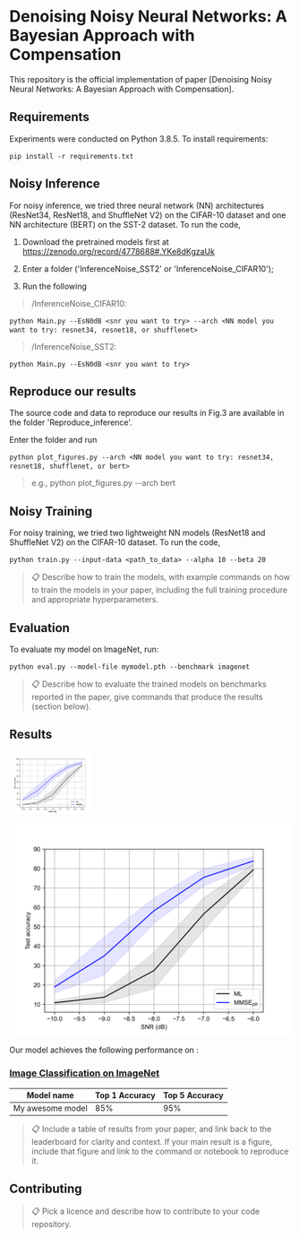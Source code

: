 # Denoising Noisy Neural Networks: A Bayesian Approach with Compensation

This repository is the official implementation of paper [Denoising Noisy Neural Networks: A Bayesian Approach with Compensation].
<!-- (add arXiv link) -->

<!-- >📋  Optional: If you find this repository useful, pls cite as include a graphic explaining your approach/main result, bibtex entry, link to demos, blog posts and tutorials -->

## Requirements

Experiments were conducted on Python 3.8.5. To install requirements:

```setup
pip install -r requirements.txt
```

## Noisy Inference

For noisy inference, we tried three neural network (NN) architectures (ResNet34, ResNet18, and ShuffleNet V2) on the CIFAR-10 dataset and one NN architecture (BERT) on the SST-2 dataset. To run the code, 

1. Download the pretrained models first at https://zenodo.org/record/4778688#.YKe8dKgzaUk

2. Enter a folder ('InferenceNoise_SST2' or 'InferenceNoise_CIFAR10');

3. Run the following

> /InferenceNoise_CIFAR10:
```train
python Main.py --EsN0dB <snr you want to try> --arch <NN model you want to try: resnet34, resnet18, or shufflenet>
```

> /InferenceNoise_SST2:
```train
python Main.py --EsN0dB <snr you want to try>
```

## Reproduce our results

The source code and data to reproduce our results in Fig.3 are available in the folder 'Reproduce_inference'.

Enter the folder and run

```train
python plot_figures.py --arch <NN model you want to try: resnet34, resnet18, shufflenet, or bert>

```
> e.g., python plot_figures.py --arch bert


## Noisy Training

For noisy training, we tried two lightweight NN models (ResNet18 and ShuffleNet V2) on the CIFAR-10 dataset. To run the code, 

```train
python train.py --input-data <path_to_data> --alpha 10 --beta 20
```

>📋  Describe how to train the models, with example commands on how to train the models in your paper, including the full training procedure and appropriate hyperparameters.

## Evaluation

To evaluate my model on ImageNet, run:

```eval
python eval.py --model-file mymodel.pth --benchmark imagenet
```

>📋  Describe how to evaluate the trained models on benchmarks reported in the paper, give commands that produce the results (section below).



## Results

<img src="https://github.com/lynshao/NoisyNN/blob/main/Reproduce_inference/Fig3a.png" width="150" alt="Fig3a"/>

![image](https://github.com/lynshao/NoisyNN/blob/main/Reproduce_inference/Fig3a.png)

Our model achieves the following performance on :

### [Image Classification on ImageNet](https://paperswithcode.com/sota/image-classification-on-imagenet)

| Model name         | Top 1 Accuracy  | Top 5 Accuracy |
| ------------------ |---------------- | -------------- |
| My awesome model   |     85%         |      95%       |

>📋  Include a table of results from your paper, and link back to the leaderboard for clarity and context. If your main result is a figure, include that figure and link to the command or notebook to reproduce it. 


## Contributing

>📋  Pick a licence and describe how to contribute to your code repository. 
